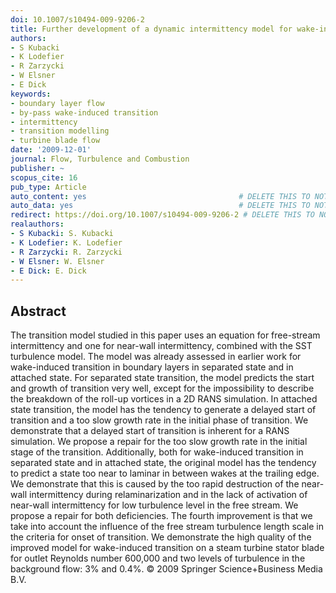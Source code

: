 ```yaml
---
doi: 10.1007/s10494-009-9206-2
title: Further development of a dynamic intermittency model for wake-induced transition
authors:
- S Kubacki
- K Lodefier
- R Zarzycki
- W Elsner
- E Dick
keywords:
- boundary layer flow
- by-pass wake-induced transition
- intermittency
- transition modelling
- turbine blade flow
date: '2009-12-01'
journal: Flow, Turbulence and Combustion
publisher: ~
scopus_cite: 16
pub_type: Article
auto_content: yes                                  # DELETE THIS TO NOT AUTO GENERATE CONTENT
auto_data: yes                                     # DELETE THIS TO NOT AUTO GENERATE METADATA
redirect: https://doi.org/10.1007/s10494-009-9206-2 # DELETE THIS TO NOT REDIRECT
realauthors:
- S Kubacki: S. Kubacki
- K Lodefier: K. Lodefier
- R Zarzycki: R. Zarzycki
- W Elsner: W. Elsner
- E Dick: E. Dick
---
```



## Abstract
The transition model studied in this paper uses an equation for free-stream intermittency and one for near-wall intermittency, combined with the SST turbulence model. The model was already assessed in earlier work for wake-induced transition in boundary layers in separated state and in attached state. For separated state transition, the model predicts the start and growth of transition very well, except for the impossibility to describe the breakdown of the roll-up vortices in a 2D RANS simulation. In attached state transition, the model has the tendency to generate a delayed start of transition and a too slow growth rate in the initial phase of transition. We demonstrate that a delayed start of transition is inherent for a RANS simulation. We propose a repair for the too slow growth rate in the initial stage of the transition. Additionally, both for wake-induced transition in separated state and in attached state, the original model has the tendency to predict a state too near to laminar in between wakes at the trailing edge. We demonstrate that this is caused by the too rapid destruction of the near-wall intermittency during relaminarization and in the lack of activation of near-wall intermittency for low turbulence level in the free stream. We propose a repair for both deficiencies. The fourth improvement is that we take into account the influence of the free stream turbulence length scale in the criteria for onset of transition. We demonstrate the high quality of the improved model for wake-induced transition on a steam turbine stator blade for outlet Reynolds number 600,000 and two levels of turbulence in the background flow: 3% and 0.4%. © 2009 Springer Science+Business Media B.V.
